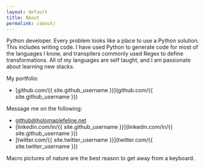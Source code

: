 ```yaml
---
layout: default
title: About
permalink: /about/
---
```


Python developer. Every problem looks like a place to use a Python solution. This includes writing code. I have used Python to generate code for most of the languages I know, and transpilers commonly used Regex to define transformations. All of my languages are self taught, and I am passionate about learning new stacks.

My portfolio:
- [github.com/{{ site.github_username }}](github.com/{{ site.github_username }})

Message me on the following:
- [github@holomaplefeline.net](github@holomaplefeline.net)
- [linkedin.com/in/{{ site.github_username }}](linkedin.com/in/{{ site.github_username }})
- [twitter.com/{{ site.twitter_username }}](twitter.com/{{ site.twitter_username }})

Macro pictures of nature are the best reason to get away from a keyboard.
